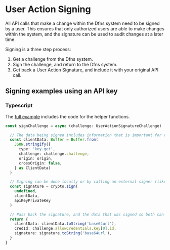 # User Action Signing
All API calls that make a change within the Dfns system need to be signed by a user. This ensures that only authorized users are able to make changes within the system, and the signature can be used to audit changes at a later time.

Signing is a three step process:
1. Get a challenge from the Dfns system.
1. Sign the challenge, and return to the Dfns system.
1. Get back a User Action Signature, and include it with your original API call.

## Signing examples using an API key

### Typescript
The [full example](/getting-started/advanced-topics/request-signing/examples/key-signing-typescript.md) includes the code for the helper functions.
```typescript
const signChallenge = async (challenge: UserActionSignatureChallenge) : Promise<SignedChallenge> => {

  // The data being signed includes information that is important for validating the request originated from a valid location.
  const clientData: Buffer = Buffer.from(
    JSON.stringify({
      type: 'key.get',
      challenge: challenge.challenge,
      origin: origin,
      crossOrigin: false,
    } as ClientData)
  )

  // Signing can be done locally or by calling an external signer (like AWS KMS).
  const signature = crypto.sign(
    undefined,
    clientData,
    apiKeyPrivateKey
  )

  // Pass back the signature, and the data that was signed so both can be parsed and validated properly.
  return {
    clientData: clientData.toString('base64url'),
    credId: challenge.allowCredentials.key[0].id,
    signature: signature.toString('base64url'),
  }
}
```

